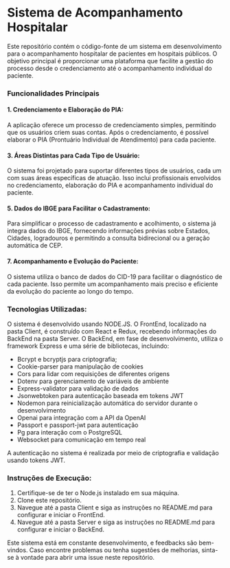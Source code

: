 <h1>Sistema de Acompanhamento Hospitalar</h1>

Este repositório contém o código-fonte de um sistema em desenvolvimento para o acompanhamento hospitalar de pacientes em hospitais públicos. O objetivo principal é proporcionar uma plataforma que facilite a gestão do processo desde o credenciamento até o acompanhamento individual do paciente.

<h3>Funcionalidades Principais</h3>

<h4>1. Credenciamento e Elaboração do PIA:</h4>
   
   A aplicação oferece um processo de credenciamento simples, permitindo que os usuários criem suas contas. Após o credenciamento, é possível elaborar o PIA (Prontuário Individual de Atendimento) para cada paciente.

<h4>3. Áreas Distintas para Cada Tipo de Usuário:</h4>   
   O sistema foi projetado para suportar diferentes tipos de usuários, cada um com suas áreas específicas de atuação. Isso inclui profissionais envolvidos no credenciamento, elaboração do PIA e acompanhamento individual do paciente.

<h4>5. Dados do IBGE para Facilitar o Cadastramento:</h4>   
   Para simplificar o processo de cadastramento e acolhimento, o sistema já integra dados do IBGE, fornecendo informações prévias sobre Estados, Cidades, logradouros e permitindo a consulta bidirecional ou a geração automática de CEP.

<h4>7. Acompanhamento e Evolução do Paciente:</h4>   
   O sistema utiliza o banco de dados do CID-19 para facilitar o diagnóstico de cada paciente. Isso permite um acompanhamento mais preciso e eficiente da evolução do paciente ao longo do tempo.

<h3>Tecnologias Utilizadas:</h3>

O sistema é desenvolvido usando NODE.JS. O FrontEnd, localizado na pasta Client, é construído com React e Redux, recebendo informações do BackEnd na pasta Server. O BackEnd, em fase de desenvolvimento, utiliza o framework Express e uma série de bibliotecas, incluindo:

- Bcrypt e bcryptjs para criptografia;
- Cookie-parser para manipulação de cookies
- Cors para lidar com requisições de diferentes origens
- Dotenv para gerenciamento de variáveis de ambiente
- Express-validator para validação de dados
- Jsonwebtoken para autenticação baseada em tokens JWT
- Nodemon para reinicialização automática do servidor durante o desenvolvimento
- Openai para integração com a API da OpenAI
- Passport e passport-jwt para autenticação
- Pg para interação com o PostgreSQL
- Websocket para comunicação em tempo real

A autenticação no sistema é realizada por meio de criptografia e validação usando tokens JWT.

<h3>Instruções de Execução:</h3>

1. Certifique-se de ter o Node.js instalado em sua máquina.
2. Clone este repositório.
3. Navegue até a pasta Client e siga as instruções no README.md para configurar e iniciar o FrontEnd.
4. Navegue até a pasta Server e siga as instruções no README.md para configurar e iniciar o BackEnd.

Este sistema está em constante desenvolvimento, e feedbacks são bem-vindos. Caso encontre problemas ou tenha sugestões de melhorias, sinta-se à vontade para abrir uma issue neste repositório.
